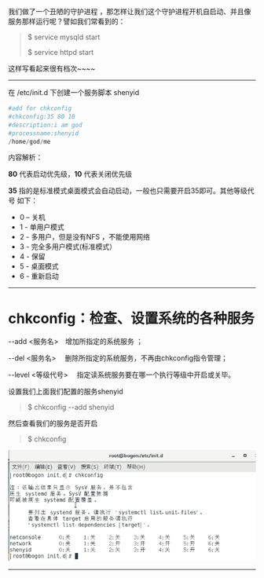 我们做了一个丑陋的守护进程
，那怎样让我们这个守护进程开机自启动、并且像服务那样运行呢？譬如我们常看到的：

> $ service mysqld start
>
> $ service httpd start

这样写看起来很有档次~~~~

---

在 /etc/init.d 下创建一个服务脚本 shenyid

```php
#add for chkconfig
#chkconfig:35 80 10
#description:i am god
#processname:shenyid
/home/god/me
```

内容解析：

**80** 代表启动优先级，**10** 代表关闭优先级

**35** 指的是标准模式桌面模式会自动启动，一般也只需要开启35即可。其他等级代号
如下：

* 0 – 关机
* 1 - 单用户模式 
* 2 - 多用户，但是没有NFS ，不能使用网络 
*  3 - 完全多用户模式\(标准模式）
*  4 - 保留 
* 5 - 桌面模式
*  6 - 重新启动 

---

# chkconfig：检查、设置系统的各种服务

--add &lt;服务名&gt;　增加所指定的系统服务
；

--del &lt;服务名&gt;　 删除所指定的系统服务，不再由chkconfig指令管理；


--level   &lt;等级代号&gt; 　指定读系统服务要在哪一个执行等级中开启或关毕。

设置我们上面我们配置的服务shenyid

> $ chkconfig --add shenyid

然后查看我们的服务是否开启

> $ chkconfig

![](/assets/2c268585-f9b5-4b80-8c87-276476d57d2bimport.png)

---



